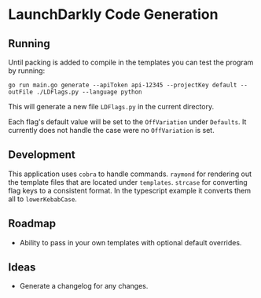 # LaunchDarkly Code Generation

## Running

Until packing is added to compile in the templates you can test the program by running:
```
go run main.go generate --apiToken api-12345 --projectKey default --outFile ./LDFlags.py --language python
```

This will generate a new file `LDFlags.py` in the current directory.

Each flag's default value will be set to the `OffVariation` under `Defaults`. It currently does not handle the case were no `OffVariation` is set.

## Development

This application uses `cobra` to handle commands. `raymond` for rendering out the template files that are located under `templates`. `strcase` for converting flag keys to a consistent format. In the typescript example it converts them all to `lowerKebabCase`.

## Roadmap
* Ability to pass in your own templates with optional default overrides.

## Ideas
* Generate a changelog for any changes.

